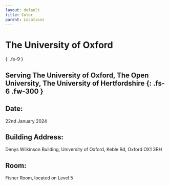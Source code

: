 ```yaml
---
layout: default
title: Color
parent: Locations
---
```


# The University of Oxford
{: .fs-9 }

Serving The University of Oxford, The Open University, The University of Hertfordshire
{: .fs-6 .fw-300 }
---

## Date:
22nd January 2024

## Building Address:
Denys Wilkinson Building, University of Oxford, Keble Rd, Oxford OX1 3RH

## Room:
Fisher Room, located on Level 5
